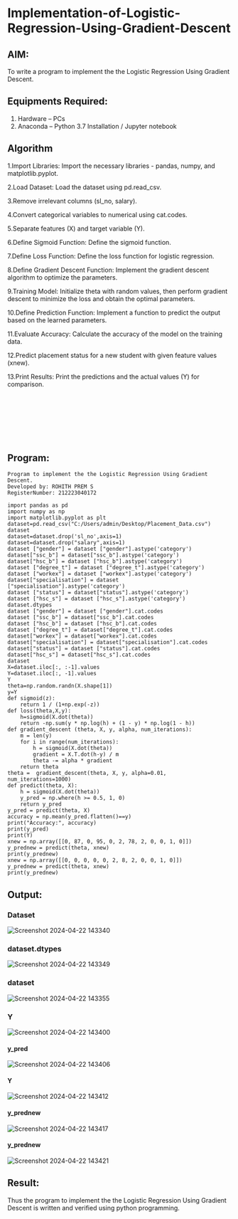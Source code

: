 # Implementation-of-Logistic-Regression-Using-Gradient-Descent

## AIM:
To write a program to implement the the Logistic Regression Using Gradient Descent.

## Equipments Required:
1. Hardware – PCs
2. Anaconda – Python 3.7 Installation / Jupyter notebook

## Algorithm
1.Import Libraries: Import the necessary libraries - pandas, numpy, and matplotlib.pyplot.

2.Load Dataset: Load the dataset using pd.read_csv.

3.Remove irrelevant columns (sl_no, salary).

4.Convert categorical variables to numerical using cat.codes.

5.Separate features (X) and target variable (Y).

6.Define Sigmoid Function: Define the sigmoid function.

7.Define Loss Function: Define the loss function for logistic regression.

8.Define Gradient Descent Function: Implement the gradient descent algorithm to optimize the parameters.

9.Training Model: Initialize theta with random values, then perform gradient descent to minimize the loss and obtain the optimal parameters.

10.Define Prediction Function: Implement a function to predict the output based on the learned parameters.

11.Evaluate Accuracy: Calculate the accuracy of the model on the training data.

12.Predict placement status for a new student with given feature values (xnew).

13.Print Results: Print the predictions and the actual values (Y) for comparison.

<br><br><br><br><br><br>

## Program:
```
Program to implement the the Logistic Regression Using Gradient Descent.
Developed by: ROHITH PREM S
RegisterNumber: 212223040172

import pandas as pd
import numpy as np
import matplotlib.pyplot as plt
dataset=pd.read_csv("C:/Users/admin/Desktop/Placement_Data.csv")
dataset
dataset=dataset.drop('sl_no',axis=1)
dataset=dataset.drop("salary",axis=1)
dataset ["gender"] = dataset ["gender"].astype('category')
dataset["ssc_b"] = dataset["ssc_b"].astype('category')
dataset["hsc_b"] = dataset ["hsc_b"].astype('category')
dataset ["degree_t"] = dataset ["degree_t"].astype('category')
dataset ["workex"] = dataset ["workex"].astype('category')
dataset["specialisation"] = dataset ["specialisation"].astype('category')
dataset ["status"] = dataset["status"].astype('category')
dataset ["hsc_s"] = dataset ["hsc_s"].astype('category')
dataset.dtypes
dataset ["gender"] = dataset ["gender"].cat.codes
dataset ["ssc_b"] = dataset["ssc_b"].cat.codes
dataset ["hsc_b"] = dataset ["hsc_b"].cat.codes
dataset ["degree_t"] = dataset["degree_t"].cat.codes
dataset["workex"] = dataset["workex"].cat.codes
dataset["specialisation"] = dataset["specialisation"].cat.codes
dataset["status"] = dataset ["status"].cat.codes
dataset["hsc_s"] = dataset["hsc_s"].cat.codes
dataset
X=dataset.iloc[:, :-1].values
Y=dataset.iloc[:, -1].values
Y
theta=np.random.randn(X.shape[1])
y=Y
def sigmoid(z):
    return 1 / (1+np.exp(-z))
def loss(theta,X,y):
    h=sigmoid(X.dot(theta))
    return -np.sum(y * np.log(h) + (1 - y) * np.log(1 - h))
def gradient_descent (theta, X, y, alpha, num_iterations):
    m = len(y)
    for i in range(num_iterations):
        h = sigmoid(X.dot(theta))
        gradient = X.T.dot(h-y) / m
        theta -= alpha * gradient
    return theta
theta =  gradient_descent(theta, X, y, alpha=0.01, num_iterations=1000)
def predict(theta, X): 
    h = sigmoid(X.dot(theta))
    y_pred = np.where(h >= 0.5, 1, 0)
    return y_pred
y_pred = predict(theta, X)
accuracy = np.mean(y_pred.flatten()==y)
print("Accuracy:", accuracy)
print(y_pred)
print(Y)
xnew = np.array([[0, 87, 0, 95, 0, 2, 78, 2, 0, 0, 1, 0]]) 
y_prednew = predict(theta, xnew) 
print(y_prednew)
xnew = np.array([[0, 0, 0, 0, 0, 2, 8, 2, 0, 0, 1, 0]]) 
y_prednew = predict(theta, xnew) 
print(y_prednew)
```

## Output:

### Dataset

![Screenshot 2024-04-22 143340](https://github.com/rohithprem18/-Implementation-of-Logistic-Regression-Using-Gradient-Descent/assets/146315115/ffcf0c40-dd74-4f1c-b1dd-ba1ed91c7660)

### dataset.dtypes

![Screenshot 2024-04-22 143349](https://github.com/rohithprem18/-Implementation-of-Logistic-Regression-Using-Gradient-Descent/assets/146315115/977e46e8-e51b-49cc-b79b-4c3d358e167a)

### dataset

![Screenshot 2024-04-22 143355](https://github.com/rohithprem18/-Implementation-of-Logistic-Regression-Using-Gradient-Descent/assets/146315115/53d4729a-21e7-4709-a842-d76cd166a4a2)

### Y

![Screenshot 2024-04-22 143400](https://github.com/rohithprem18/-Implementation-of-Logistic-Regression-Using-Gradient-Descent/assets/146315115/4e236842-cc36-46d8-ba42-5edd381163b8)

#### y_pred

![Screenshot 2024-04-22 143406](https://github.com/rohithprem18/-Implementation-of-Logistic-Regression-Using-Gradient-Descent/assets/146315115/0771f0ec-daec-489c-8080-b92975baa08f)

#### Y

![Screenshot 2024-04-22 143412](https://github.com/rohithprem18/-Implementation-of-Logistic-Regression-Using-Gradient-Descent/assets/146315115/aa6470f8-fe69-42ce-84c2-80edfee53821)

#### y_prednew

![Screenshot 2024-04-22 143417](https://github.com/rohithprem18/-Implementation-of-Logistic-Regression-Using-Gradient-Descent/assets/146315115/446673ff-6430-4d32-8ca2-5d3e99c5c130)

#### y_prednew

![Screenshot 2024-04-22 143421](https://github.com/rohithprem18/-Implementation-of-Logistic-Regression-Using-Gradient-Descent/assets/146315115/ee45f003-3aa4-4a8b-9b55-25d23611d52d)


## Result:
Thus the program to implement the the Logistic Regression Using Gradient Descent is written and verified using python programming.

